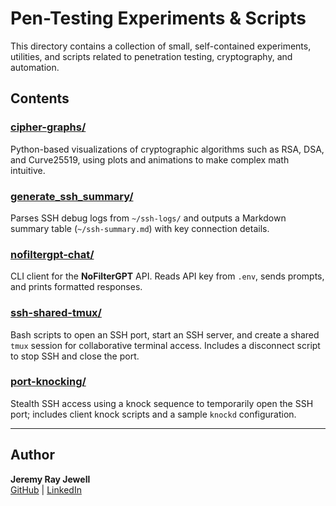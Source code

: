# Pen-Testing Experiments & Scripts

This directory contains a collection of small, self-contained experiments, utilities, and scripts related to penetration testing, cryptography, and automation.

## Contents

### [cipher-graphs/](cipher-graphs/README.md)
Python-based visualizations of cryptographic algorithms such as RSA, DSA, and Curve25519, using plots and animations to make complex math intuitive.

### [generate_ssh_summary/](generate_ssh_summary/README.md)
Parses SSH debug logs from `~/ssh-logs/` and outputs a Markdown summary table (`~/ssh-summary.md`) with key connection details.

### [nofiltergpt-chat/](nofiltergpt-chat/README.md)
CLI client for the **NoFilterGPT** API. Reads API key from `.env`, sends prompts, and prints formatted responses.

### [ssh-shared-tmux/](ssh-shared-tmux/README.md)
Bash scripts to open an SSH port, start an SSH server, and create a shared `tmux` session for collaborative terminal access. Includes a disconnect script to stop SSH and close the port.

### [port-knocking/](port-knocking/README.md)
Stealth SSH access using a knock sequence to temporarily open the SSH port; includes client knock scripts and a sample `knockd` configuration.

---

## Author
**Jeremy Ray Jewell**  
[GitHub](https://github.com/jeremyrayjewell) | [LinkedIn](https://www.linkedin.com/in/jeremyrayjewell)
